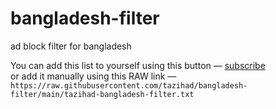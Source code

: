 # bangladesh-filter
ad block filter for bangladesh

You can add this list to yourself using this button — [subscribe](https://subscribe.adblockplus.org/?location=https://raw.githubusercontent.com/tazihad/bangladesh-filter/main/tazihad-bangladesh-filter.txt&title=tazihad-bangladesh-filter)<br>
or add it manually using this RAW link —   
`https://raw.githubusercontent.com/tazihad/bangladesh-filter/main/tazihad-bangladesh-filter.txt`
